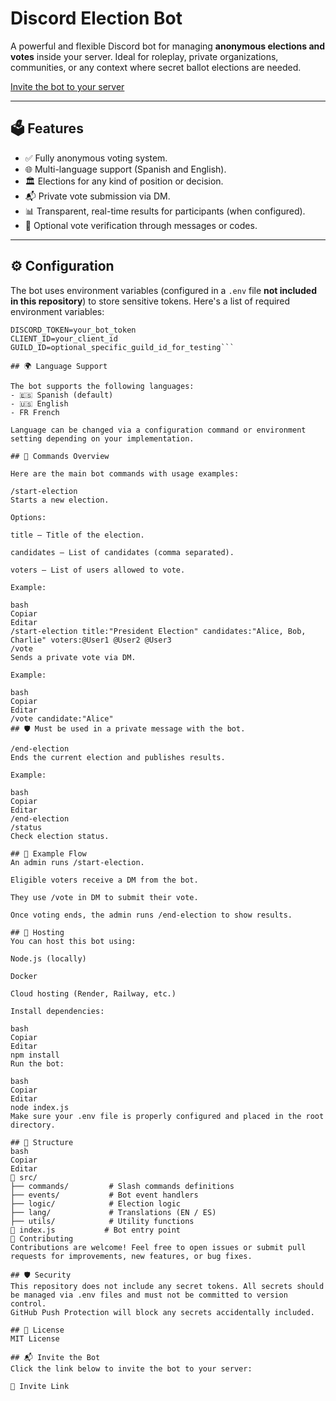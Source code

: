 # Discord Election Bot

A powerful and flexible Discord bot for managing **anonymous elections and votes** inside your server. Ideal for roleplay, private organizations, communities, or any context where secret ballot elections are needed.

[Invite the bot to your server](https://discord.com/oauth2/authorize?client_id=1377301997417398383&permissions=277025508352&scope=bot%20applications.commands)

---

## 🗳️ Features

- ✅ Fully anonymous voting system.
- 🌐 Multi-language support (Spanish and English).
- 🏛️ Elections for any kind of position or decision.
- 📬 Private vote submission via DM.
- 📊 Transparent, real-time results for participants (when configured).
- 🔐 Optional vote verification through messages or codes.

---

## ⚙️ Configuration

The bot uses environment variables (configured in a `.env` file **not included in this repository**) to store sensitive tokens. Here's a list of required environment variables:

```env
DISCORD_TOKEN=your_bot_token
CLIENT_ID=your_client_id
GUILD_ID=optional_specific_guild_id_for_testing```

## 🌍 Language Support

The bot supports the following languages:
- 🇪🇸 Spanish (default)
- 🇺🇸 English
- FR French

Language can be changed via a configuration command or environment setting depending on your implementation.

## 💬 Commands Overview

Here are the main bot commands with usage examples:

/start-election
Starts a new election.

Options:

title – Title of the election.

candidates – List of candidates (comma separated).

voters – List of users allowed to vote.

Example:

bash
Copiar
Editar
/start-election title:"President Election" candidates:"Alice, Bob, Charlie" voters:@User1 @User2 @User3
/vote
Sends a private vote via DM.

Example:

bash
Copiar
Editar
/vote candidate:"Alice"
## 🛡️ Must be used in a private message with the bot.

/end-election
Ends the current election and publishes results.

Example:

bash
Copiar
Editar
/end-election
/status
Check election status.

## 🧪 Example Flow
An admin runs /start-election.

Eligible voters receive a DM from the bot.

They use /vote in DM to submit their vote.

Once voting ends, the admin runs /end-election to show results.

## 🚀 Hosting
You can host this bot using:

Node.js (locally)

Docker

Cloud hosting (Render, Railway, etc.)

Install dependencies:

bash
Copiar
Editar
npm install
Run the bot:

bash
Copiar
Editar
node index.js
Make sure your .env file is properly configured and placed in the root directory.

## 📂 Structure
bash
Copiar
Editar
📁 src/
├── commands/         # Slash commands definitions
├── events/           # Bot event handlers
├── logic/            # Election logic
├── lang/             # Translations (EN / ES)
├── utils/            # Utility functions
📄 index.js           # Bot entry point
🤝 Contributing
Contributions are welcome! Feel free to open issues or submit pull requests for improvements, new features, or bug fixes.

## 🛡️ Security
This repository does not include any secret tokens. All secrets should be managed via .env files and must not be committed to version control.
GitHub Push Protection will block any secrets accidentally included.

## 📄 License
MIT License

## 📬 Invite the Bot
Click the link below to invite the bot to your server:

🔗 Invite Link











